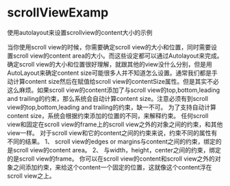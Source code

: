 # scrollViewExamp
使用autolayout来设置scrollview的content大小的示例

当你使用scroll view的时候，你需要确定scroll view的大小和位置，同时需要设置scroll view的content area的大小。而这些设定都可以通过Autolayout来完成。确定scroll view的大小和位置很好理解，就跟其他的view没什么分别，但是用AutoLayout来确定content size可能很多人并不知道怎么设置。通常我们都是手动计算content size然后在赋值给scroll view的contentSize属性。但是其实不必这么麻烦。如果scroll view的content添加了与scroll view的top,bottom,leading and trailing的约束，那么系统会自动计算content size。注意必须有到scroll view的top,bottom,leading and trailing的约束，缺一不可。
为了支持自动计算content size，系统会根据约束添加的位置的不同，来解释约束。
任何scroll view和固定在scroll view的frame上的scroll view之外的对象之间的约束，和其他view一样。
对于scroll view和它的content之间的约束来说，约束不同的属性有不同的结果。
1、	scroll view的edges or margins与content之间的约束，绑定的是scroll view的content area。
2、	与width，height，center之间的约束，绑定的是scroll view的frame。
你可以在scroll view的content和scroll view之外的对象之间添加约束，来给这个content一个固定的位置，这就像这个content浮在scroll view之上。

